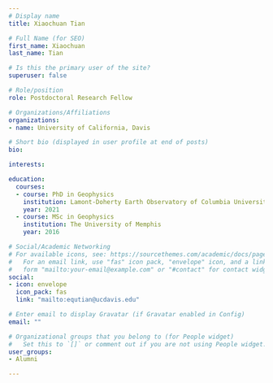 ```yaml
---
# Display name
title: Xiaochuan Tian

# Full Name (for SEO)
first_name: Xiaochuan
last_name: Tian

# Is this the primary user of the site?
superuser: false

# Role/position
role: Postdoctoral Research Fellow

# Organizations/Affiliations
organizations:
- name: University of California, Davis

# Short bio (displayed in user profile at end of posts)
bio: 

interests:

education:
  courses:
  - course: PhD in Geophysics
    institution: Lamont-Doherty Earth Observatory of Columbia University
    year: 2021
  - course: MSc in Geophysics
    institution: The University of Memphis
    year: 2016

# Social/Academic Networking
# For available icons, see: https://sourcethemes.com/academic/docs/page-builder/#icons
#   For an email link, use "fas" icon pack, "envelope" icon, and a link in the
#   form "mailto:your-email@example.com" or "#contact" for contact widget.
social:
- icon: envelope
  icon_pack: fas
  link: "mailto:equtian@ucdavis.edu" 

# Enter email to display Gravatar (if Gravatar enabled in Config)
email: ""

# Organizational groups that you belong to (for People widget)
#   Set this to `[]` or comment out if you are not using People widget.
user_groups:
- Alumni

---
```

